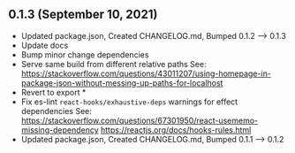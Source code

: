 ## 0.1.3 (September 10, 2021)
- Updated package.json, Created CHANGELOG.md, Bumped 0.1.2 –> 0.1.3
- Update docs
- Bump minor change dependencies
- Serve same build from different relative paths See: https://stackoverflow.com/questions/43011207/using-homepage-in-package-json-without-messing-up-paths-for-localhost
- Revert to export *
- Fix es-lint `react-hooks/exhaustive-deps` warnings for effect dependencies See: https://stackoverflow.com/questions/67301950/react-usememo-missing-dependency https://reactjs.org/docs/hooks-rules.html
- Updated package.json, Created CHANGELOG.md, Bumped 0.1.1 –> 0.1.2

